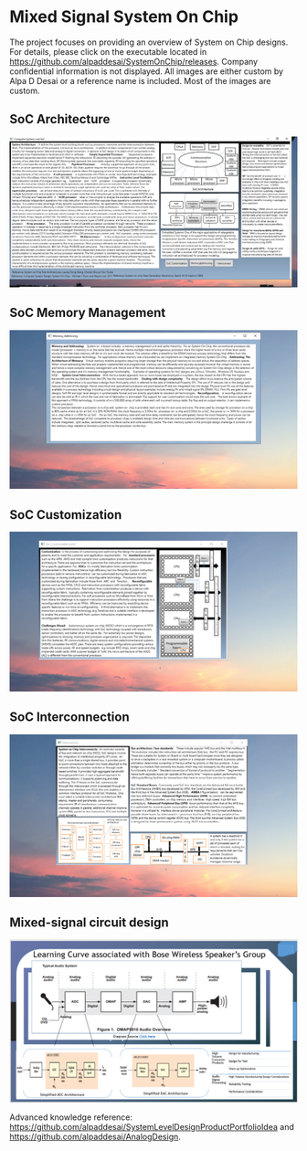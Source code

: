 # Mixed Signal System On Chip 

The project focuses on providing an overview of System on Chip designs. For details, please click on the executable located in https://github.com/alpaddesai/SystemOnChip/releases. Company confidential information is not displayed. All images are either custom by Alpa D Desai or a reference name is included. Most of the images are custom. 

## SoC Architecture
![image](SoC.png)

## SoC Memory Management
![image](MemoryAddressing.png)

## SoC Customization
![image](SoCCustomization.png)

## SoC Interconnection
![image](Interconnect.png)

## Mixed-signal circuit design 
![image](image.png)

Advanced knowledge reference: https://github.com/alpaddesai/SystemLevelDesignProductPortfolioIdea and https://github.com/alpaddesai/AnalogDesign.
